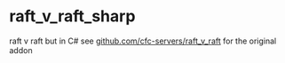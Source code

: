 # raft_v_raft_sharp

raft v raft but in C#
see [github.com/cfc-servers/raft_v_raft](https://github.com/cfc-servers/raft_v_raft) for the original addon
